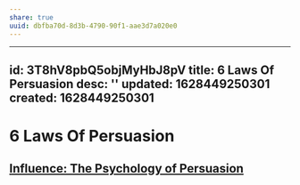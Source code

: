 ```yaml
---
share: true
uuid: dbfba70d-8d3b-4790-90f1-aae3d7a020e0
---
```

---
id: 3T8hV8pbQ5objMyHbJ8pV
title: 6 Laws Of Persuasion
desc: ''
updated: 1628449250301
created: 1628449250301
---
# 6 Laws Of Persuasion
[Influence: The Psychology of Persuasion](/undefined)
--------------------------------------------------------------------------------------------------------------------------------------
